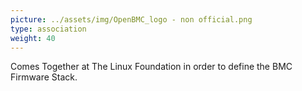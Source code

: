 ```yaml
---
picture: ../assets/img/OpenBMC_logo - non official.png
type: association
weight: 40
---
```


Comes Together at The Linux Foundation in order to define the BMC Firmware Stack.